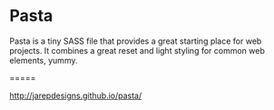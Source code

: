 Pasta
=====

Pasta is a tiny SASS file that provides a great starting place for web projects. It combines a great reset and light styling for common web elements, yummy.

=====

http://jarepdesigns.github.io/pasta/

